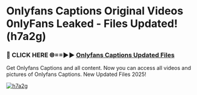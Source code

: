 # Onlyfans Captions Original Videos 0nlyFans Leaked - Files Updated! (h7a2g)

<h3>🔴 CLICK HERE 🌐==►► <a href="https://tinyurl.com/ms9xzufz" rel="nofollow">Onlyfans Captions Updated Files</a></h3>

Get Onlyfans Captions and all content. Now you can access all videos and pictures of Onlyfans Captions. New Updated Files 2025!

[![h7a2g](https://i.imgur.com/PQ7UWWw.gif)](https://tinyurl.com/ms9xzufz)
